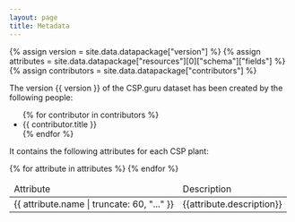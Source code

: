 ```yaml
---
layout: page
title: Metadata
---
```


{% assign version = site.data.datapackage["version"] %}
{% assign attributes = site.data.datapackage["resources"][0]["schema"]["fields"] %}
{% assign contributors = site.data.datapackage["contributors"] %}

The version {{ version }} of the CSP.guru dataset has been created by the following people:

<ul>
    {% for contributor in contributors %}
    <li>{{ contributor.title }}</li>
    {% endfor %}
</ul>

It contains the following attributes for each CSP plant:

<table>
    <thead>
        <tr>
            <td>Attribute</td>
            <td>Description</td>
        </tr>
    </thead>
    <tbody>
    {% for attribute in attributes %}
        <tr>
            <td>{{ attribute.name | truncate: 60, "..." }}</td>
            <td>{{attribute.description}}</td>
        </tr>
    {% endfor %}
    </tbody>
</table>
